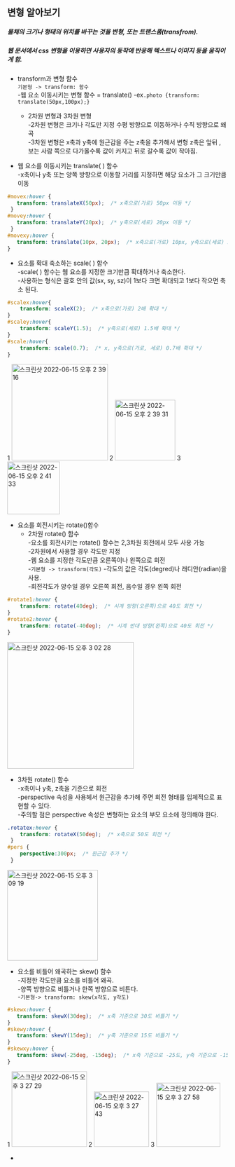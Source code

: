 ## 변형 알아보기  
##### 물체의 크기나 형태의 위치를 바꾸는 것을 변형, 또는 트랜스폼(transfrom).  
##### 웹 문서에서 css 변형을 이용하면 사용자의 동작에 반응해 텍스트나 이미지 등을 움직이게 함.  

* transform과 변형 함수  
`기본형 -> transform: 함수`  
  -웹 요소 이동시키는 변형 함수 = translate() 
  -ex`.photo {transform: translate(50px,100px);}` 
  
  * 2차원 변형과 3차원 변형  
    -2차원 변형은 크기나 각도만 지정 수평 방향으로 이동하거나 수직 방향으로 왜곡  
    -3차원 변형은 x축과 y축에 원근감을 주는 z축을 추가해서 변형 z축은 앞뒤 , 보는 사람 쪽으로 다가올수록 값이 커지고 뒤로 갈수록 값이 작아짐.  

* 웹 요소를 이동시키는 translate( ) 함수  
  -x축이나 y축 또는 양쪽 방향으로 이동할 거리를 지정하면 해당 요소가 그 크기만큼 이동  

```css
#movex:hover {
   transform: translateX(50px);  /* x축으로(가로) 50px 이동 */
 }
#movey:hover {
   transform: translateY(20px);  /* y축으로(세로) 20px 이동 */
 }
#movexy:hover {
   transform: translate(10px, 20px);  /* x축으로(가로) 10px, y축으로(세로) 20px 이동 */
}
```  

* 요소를 확대 축소하는 scale( ) 함수  
  -scale( ) 함수는 웹 요소를 지정한 크기만큼 확대하거나 축소한다.  
  -사용하는 형식은 괄호 안의 값(sx, sy, sz)이 1보다 크면 확대되고 1보다 작으면 축소 된다.  

```css
#scalex:hover{
    transform: scaleX(2);  /* x축으로(가로) 2배 확대 */ 
}
#scaley:hover{
    transform: scaleY(1.5);  /* y축으로(세로) 1.5배 확대 */ 
} 
#scale:hover{
    transform: scale(0.7);  /* x, y축으로(가로, 세로) 0.7배 확대 */ 
}
```
1
<img width="220" alt="스크린샷 2022-06-15 오후 2 39 16" src="https://user-images.githubusercontent.com/97012561/173749143-a6829a92-a29f-4b53-ae24-acb0620ea470.png">
2
<img width="138" alt="스크린샷 2022-06-15 오후 2 39 31" src="https://user-images.githubusercontent.com/97012561/173749228-a803dcb3-fe75-4a4b-9773-25c4d8fbe660.png">
3
<img width="120" alt="스크린샷 2022-06-15 오후 2 41 33" src="https://user-images.githubusercontent.com/97012561/173749998-3877eb51-8b82-4965-853f-08940b68adfe.png">

* 요소를 회전시키는 rotate()함수  
  * 2차원 rotate() 함수  
    -요소를 회전시키는 rotate() 함수는 2,3차원 회전에서 모두 사용 가능  
    -2차원에서 사용할 경우 각도만 지정  
    -웹 요소를 지정한 각도만큼 오른쪽이나 왼쪽으로 회전  
    -`기본형 -> transform(각도)`
    -각도의 값은 각도(degred)나 래디안(radian)을 사용.  
    -회전각도가 양수일 경우 오른쪽 회전, 음수일 경우 왼쪽 회전  

```css
#rotate1:hover {
    transform: rotate(40deg);  /* 시계 방향(오른쪽)으로 40도 회전 */
}
#rotate2:hover {
    transform: rotate(-40deg);  /* 시계 반대 방향(왼쪽)으로 40도 회전 */
}
```
<img width="289" alt="스크린샷 2022-06-15 오후 3 02 28" src="https://user-images.githubusercontent.com/97012561/173753839-72426ebe-b584-4a63-ad12-d35ed58c8d8f.png">

* 3차원 rotate() 함수  
  -x축이나 y축, z축을 기준으로 회전  
  -perspective 속성을 사용헤서 원근감을 추가해 주면 회전 형태를 입체적으로 표현할 수 있다.  
  -주의할 점은 perspective 속성은 변형하는 요소의 부모 요소에 정의해야 한다.  

```css
.rotatex:hover {
    transform: rotateX(50deg);  /* x축으로 50도 회전 */ 
 }
#pers {
    perspective:300px;  /* 원근감 추가 */    
 }
```
<img width="207" alt="스크린샷 2022-06-15 오후 3 09 19" src="https://user-images.githubusercontent.com/97012561/173754740-ea54d4e1-77af-47f9-b09c-1b8b3a94b164.png">

* 요소를 비틀어 왜곡하는 skew() 함수  
  -지정한 각도만큼 요소를 비틀어 왜곡.  
  -양쪽 방향으로 비틀거나 한쪽 방향으로 비튼다.  
  -`기본형-> transform: skew(x각도, y각도)`
  
```css
#skewx:hover {
   transform: skewX(30deg);  /* x축 기준으로 30도 비틀기 */
}
#skewy:hover {
   transform: skewY(15deg);  /* y축 기준으로 15도 비틀기 */
}
#skewxy:hover {
   transform: skew(-25deg, -15deg);  /* x축 기준으로 -25도, y축 기준으로 -15도 비틀기 */
}
```
1
<img width="172" alt="스크린샷 2022-06-15 오후 3 27 29" src="https://user-images.githubusercontent.com/97012561/173757523-5dc8f81d-d6a3-43b0-9875-00838b1de8d2.png">
2
<img width="126" alt="스크린샷 2022-06-15 오후 3 27 43" src="https://user-images.githubusercontent.com/97012561/173757546-1bb4c55b-0b06-4566-8d7c-bc5add50f38d.png">
3
<img width="146" alt="스크린샷 2022-06-15 오후 3 27 58" src="https://user-images.githubusercontent.com/97012561/173757584-296b6659-714a-45da-985d-f3df2bd4742c.png">

* 
